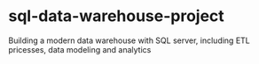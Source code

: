 # sql-data-warehouse-project
Building a modern data warehouse with SQL server, including ETL pricesses, data modeling and analytics
